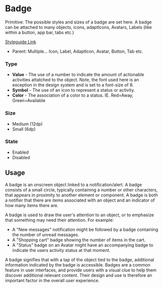 # Badge

Primitive: The possible styles and sizes of a badge are set here. A badge can be attached to many objects, icons, adaptIcons, Avatars, Labels (like within a button, app bar, tabs etc.)

[Styleguide Link](https://zpl.io/bzxkPPA)

- Parent: Multiple... Icon, Label, AdaptIcon, Avatar, Button, Tab etc.

### Type

- **Value** - The use of a number to indicate the amount of actionable activities attatched to the object. Note, the font used here is an exception in the design system and is set to a font-size of 8.
- **Symbol** - The use of an icon to represent a status or activity.
- **Color** - The association of a color to a status. IE. Red=Away, Green=Available

### Size

- Medium (12dp)
- Small (6dp)

### State

- Enabled
- Disabled

## Usage

A badge is an onscreen object linked to a notification/alert. A badge consists of a small circle, typically containing a number or other characters, that appears in proximity to another element or component. A badge is both a notifier that there are items associated with an object and an indicator of how many items there are.

A badge is used to draw the user's attention to an object, or to emphasize that something may need their attention. For example:

- A "New messages" notification might be followed by a badge containing the number of unread messages.
- A "Shopping cart" badge showing the number of items in the cart.
- A "Status" badge on an Avatar might have an accompanying badge to indicate the users activity status at that moment.

A badge signifies that with a tap of the object tied to the badge, additional information indicated by the badge is accessible. Badges are a common feature in user interfaces, and provide users with a visual clue to help them discover additional relevant content. Their design and use is therefore an important factor in the overall user experience.